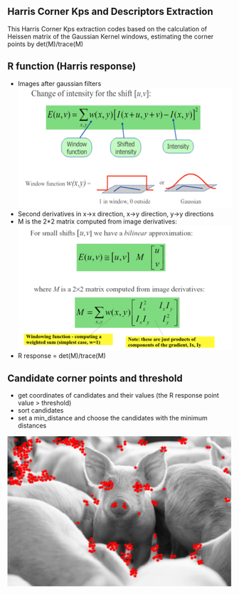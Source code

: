 ## Harris Corner Kps and Descriptors Extraction

This Harris Corner Kps extraction codes based on the calculation of Heissen matrix of the Gaussian Kernel windows, estimating the corner points by det(M)/trace(M)

## R function (Harris response)

- Images after gaussian filters
![Pic](images/Test_Result1.png)
- Second derivatives in x->x direction, x->y direction, y->y directions
- M is the 2*2 matrix computed from image derivatives:
![Pic](images/Test_Result2.png)
- R response = det(M)/trace(M)

## Candidate corner points and threshold

- get coordinates of candidates and their values (the R response point value > threshold)
- sort candidates
- set a min_distance and choose the candidates with the minimum distances

![Pic](images/Test_Result.png)
